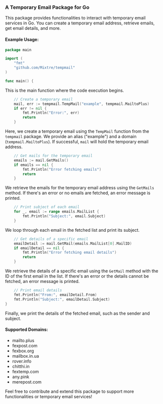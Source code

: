 ### A Temporary Email Package for Go

This package provides functionalities to interact with temporary email services in Go. You can create a temporary email address, retrieve emails, get email details, and more.

#### Example Usage:

```go
package main

import (
	"fmt"
	"github.com/Mixtre/tempmail"
)

func main() {
```
This is the main function where the code execution begins.

```go
    // Create a temporary email
	mail, err := tempmail.TempMail("example", tempmail.MailtoPlus)
	if err != nil {
		fmt.Println("Error:", err)
		return
	}
```
Here, we create a temporary email using the `TempMail` function from the `tempmail` package. We provide an alias ("example") and a domain (`tempmail.MailtoPlus`). If successful, `mail` will hold the temporary email address.

```go
    // Get mails for the temporary email
	emails := mail.GetMails()
	if emails == nil {
		fmt.Println("Error fetching emails")
		return
	}
```
We retrieve the emails for the temporary email address using the `GetMails` method. If there's an error or no emails are fetched, an error message is printed.

```go
    // Print subject of each email
	for _, email := range emails.MailList {
		fmt.Println("Subject:", email.Subject)
	}
```
We loop through each email in the fetched list and print its subject.

```go
    // Get details of a specific email
	emailDetail := mail.GetMail(emails.MailList[0].MailID)
	if emailDetail == nil {
		fmt.Println("Error fetching email details")
		return
	}
```
We retrieve the details of a specific email using the `GetMail` method with the ID of the first email in the list. If there's an error or the details cannot be fetched, an error message is printed.

```go
    // Print email details
	fmt.Println("From:", emailDetail.From)
	fmt.Println("Subject:", emailDetail.Subject)
}
```
Finally, we print the details of the fetched email, such as the sender and subject.

#### Supported Domains:

- mailto.plus
- fexpost.com
- fexbox.org
- mailbox.in.ua
- rover.info
- chitthi.in
- fextemp.com
- any.pink
- merepost.com

Feel free to contribute and extend this package to support more functionalities or temporary email services!
